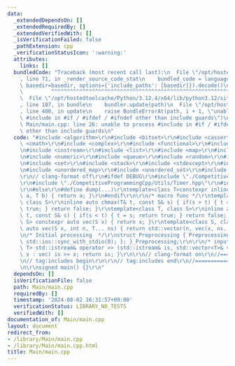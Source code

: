 ```yaml
---
data:
  _extendedDependsOn: []
  _extendedRequiredBy: []
  _extendedVerifiedWith: []
  _isVerificationFailed: false
  _pathExtension: cpp
  _verificationStatusIcon: ':warning:'
  attributes:
    links: []
  bundledCode: "Traceback (most recent call last):\n  File \"/opt/hostedtoolcache/Python/3.12.4/x64/lib/python3.12/site-packages/onlinejudge_verify/documentation/build.py\"\
    , line 71, in _render_source_code_stat\n    bundled_code = language.bundle(stat.path,\
    \ basedir=basedir, options={'include_paths': [basedir]}).decode()\n          \
    \         ^^^^^^^^^^^^^^^^^^^^^^^^^^^^^^^^^^^^^^^^^^^^^^^^^^^^^^^^^^^^^^^^^^^^^^^^^^^^^^^^^\n\
    \  File \"/opt/hostedtoolcache/Python/3.12.4/x64/lib/python3.12/site-packages/onlinejudge_verify/languages/cplusplus.py\"\
    , line 187, in bundle\n    bundler.update(path)\n  File \"/opt/hostedtoolcache/Python/3.12.4/x64/lib/python3.12/site-packages/onlinejudge_verify/languages/cplusplus_bundle.py\"\
    , line 400, in update\n    raise BundleErrorAt(path, i + 1, \"unable to process\
    \ #include in #if / #ifdef / #ifndef other than include guards\")\nonlinejudge_verify.languages.cplusplus_bundle.BundleErrorAt:\
    \ Main/main.cpp: line 26: unable to process #include in #if / #ifdef / #ifndef\
    \ other than include guards\n"
  code: "#include <algorithm>\r\n#include <bitset>\r\n#include <cassert>\r\n#include\
    \ <cmath>\r\n#include <complex>\r\n#include <functional>\r\n#include <iomanip>\r\
    \n#include <iostream>\r\n#include <list>\r\n#include <map>\r\n#include <memory>\r\
    \n#include <numeric>\r\n#include <queue>\r\n#include <random>\r\n#include <ranges>\r\
    \n#include <set>\r\n#include <stack>\r\n#include <stdexcept>\r\n#include <string>\r\
    \n#include <unordered_map>\r\n#include <unordered_set>\r\n#include <vector>\r\n\
    \r\n// clang-format off\r\n#ifdef DEBUG\r\n#include \"./CompetitiveProgrammingCpp/Utils/debug.hpp\"\
    \r\n#include \"./CompetitiveProgrammingCpp/Utils/Timer.hpp\"\r\n#include \"./CompetitiveProgrammingCpp/Utils/sample.hpp\"\
    \r\n#else\r\n#define dump(...)\r\ntemplate<class T>constexpr inline auto d_val(T\
    \ a, T b) { return a; }\r\n#endif\r\n\r\n/* macro func */\r\ntemplate<class T,\
    \ class S>\r\ninline auto chmax(T& t, const S& s) { if(s > t) { t = s; return\
    \ true; } return false; }\r\ntemplate<class T, class S>\r\ninline auto chmin(T&\
    \ t, const S& s) { if(s < t) { t = s; return true; } return false; }\r\ntemplate<class\
    \ S> constexpr auto vec(S x) { return x; }\r\ntemplate<class S, class... T> constexpr\
    \ auto vec(S x, int n, T... ns) { return std::vector(n, vec(x, ns...)); }\r\n\r\
    \n/* Initial processing  */\r\nstruct Preprocessing { Preprocessing() { std::cin.tie(0);\
    \ std::ios::sync_with_stdio(0); }; }_Preprocessing;\r\n\r\n/* input */\r\ntemplate<class\
    \ T> std::istream& operator >> (std::istream& is, std::vector<T>& vec) { for(T&\
    \ x : vec) is >> x; return is; }\r\n\r\n// clang-format on\r\n//=============================================================================================\r\
    \n// tag:includes begin\r\n\r\n// tag:includes end\r\n//=============================================================================================\r\
    \n\r\nsigned main() {}\r\n"
  dependsOn: []
  isVerificationFile: false
  path: Main/main.cpp
  requiredBy: []
  timestamp: '2024-08-02 16:31:57+09:00'
  verificationStatus: LIBRARY_NO_TESTS
  verifiedWith: []
documentation_of: Main/main.cpp
layout: document
redirect_from:
- /library/Main/main.cpp
- /library/Main/main.cpp.html
title: Main/main.cpp
---
```

